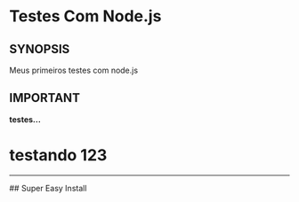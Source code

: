 Testes Com Node.js
==============================

## SYNOPSIS

Meus primeiros testes com node.js

## IMPORTANT

**testes...**

<h1> testando 123 </h1>
<hr />

<p>## Super Easy Install</p>

